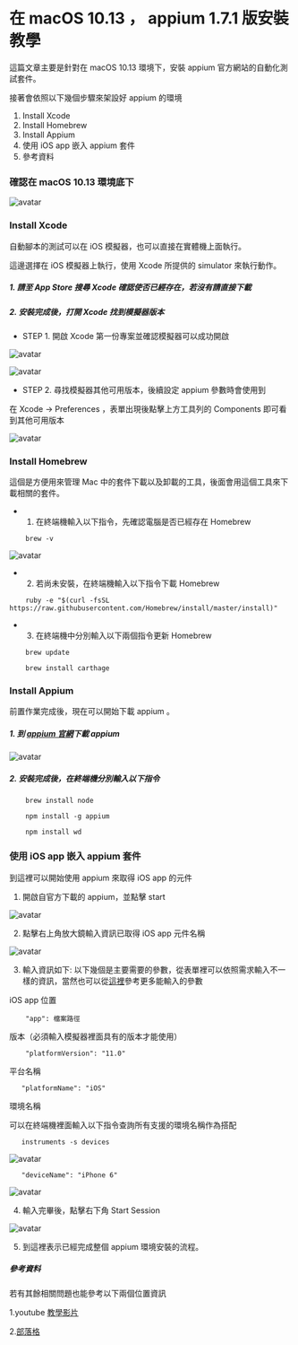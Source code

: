 # 在 macOS 10.13 ， appium 1.7.1 版安裝教學

這篇文章主要是針對在 macOS 10.13 環境下，安裝 appium 官方網站的自動化測試套件。

 接著會依照以下幾個步驟來架設好 appium 的環境

 1. Install Xcode
 2. Install Homebrew
 3. Install Appium
 4. 使用 iOS app 嵌入 appium 套件
 5. 參考資料

### 確認在 macOS 10.13 環境底下

![avatar](https://i.imgur.com/xkygLQN.png)

### Install Xcode

自動腳本的測試可以在 iOS 模擬器，也可以直接在實體機上面執行。

這邊選擇在 iOS 模擬器上執行，使用 Xcode 所提供的 simulator 來執行動作。

##### 1. 請至 App Store 搜尋 Xcode 確認使否已經存在，若沒有請直接下載

##### 2. 安裝完成後，打開 Xcode 找到模擬器版本

* STEP 1. 開啟 Xcode 第一份專案並確認模擬器可以成功開啟

![avatar](https://i.imgur.com/VPIlswI.png)

![avatar](https://i.imgur.com/TNtVWA9.png)

* STEP 2. 尋找模擬器其他可用版本，後續設定 appium 參數時會使用到

在 Xcode -> Preferences ，表單出現後點擊上方工具列的 Components 即可看到其他可用版本

![avatar](https://i.imgur.com/mvGEqsG.png)

### Install Homebrew

這個是方便用來管理 Mac 中的套件下載以及卸載的工具，後面會用這個工具來下載相關的套件。


* 1. 在終端機輸入以下指令，先確認電腦是否已經存在 Homebrew
```
    brew -v
```
![avatar](https://i.imgur.com/Ql7mwrn.png)

* 2. 若尚未安裝，在終端機輸入以下指令下載 Homebrew

```
    ruby -e "$(curl -fsSL https://raw.githubusercontent.com/Homebrew/install/master/install)"
```

* 3. 在終端機中分別輸入以下兩個指令更新 Homebrew

```
    brew update
```

```
    brew install carthage
```
### Install Appium

前置作業完成後，現在可以開始下載 appium 。

##### 1. 到 [appium 官網](http://appium.io/)下載 appium

![avatar](https://i.imgur.com/8BNRuQM.png)

##### 2. 安裝完成後，在終端機分別輸入以下指令

```
    brew install node
```

```
    npm install -g appium
```

```
    npm install wd
```

### 使用 iOS app 嵌入 appium 套件

到這裡可以開始使用 appium 來取得 iOS app 的元件

1. 開啟自官方下載的 appium，並點擊 start

![avatar](https://i.imgur.com/nobxzix.png)

2. 點擊右上角放大鏡輸入資訊已取得 iOS app 元件名稱

![avatar](https://i.imgur.com/huX4SJP.png)

3. 輸入資訊如下:
以下幾個是主要需要的參數，從表單裡可以依照需求輸入不一樣的資訊，當然也可以從[這裡](https://github.com/appium/appium/blob/master/docs/en/writing-running-appium/caps.md)參考更多能輸入的參數

iOS app 位置 

```
    "app": 檔案路徑
```
版本（必須輸入模擬器裡面具有的版本才能使用）

```
    "platformVersion": "11.0"
```
平台名稱

```
   "platformName": "iOS"
```
環境名稱

可以在終端機裡面輸入以下指令查詢所有支援的環境名稱作為搭配

```
   instruments -s devices
```

![avatar](https://i.imgur.com/ELa7NEB.png)

```
   "deviceName": "iPhone 6"
```

![avatar](https://i.imgur.com/scY3UuY.png)

4. 輸入完畢後，點擊右下角 Start Session

![avatar](https://i.imgur.com/v5STwkB.png)

5. 到這裡表示已經完成整個 appium 環境安裝的流程。

##### 參考資料

若有其餘相關問題也能參考以下兩個位置資訊

1.youtube [教學影片](https://www.youtube.com/watch?v=IKOXr095jtM)

2.[部落格](https://tracydeng.github.io/2017/02/appium-install/)

